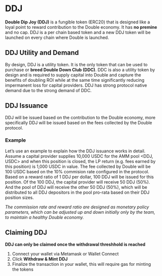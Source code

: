 # DDJ

**Double Dip Joy (DDJ)** is a fungible token (ERC20) that is designed like a loyal point to reward contribution to the Double economy. It has **no premine** and no cap. DDJ is a per chain based token and a new DDJ token will be launched on every chain where Double is launched.

## DDJ Utility and Demand

By design, DDJ is a utility token. It is the only token that can be used to purchase or **breed Double Down Club (DDC)**. DDC is also a utility token by design and is required to supply capital into Double and capture the benefits of doubling ROI while at the same time significantly reducing impermanent loss for capital providers. DDJ has strong protocol native demand due to the strong demand of DDC. 

## DDJ Issuance

DDJ will be issued based on the contribution to the Double economy, more specifically DDJ will be issued based on the fees collected by the Double protocol.

### Example
Let’s use an example to explain how the DDJ issuance works in detail. 
Assume a capital provider supplies 10,000 USDC for the AMM pool <DDJ, USDC> and when this position is closed, the LP return (e.g. fees earned by this position) is 1,000 USDC in value.
The fee collected by Double will be 100 USDC based on the 10% commision rate configured in the protocol. Based on a reward ratio of 1 DDJ per dollar, 100 DDJ will be issued for this position. 
Of the 100 DDJ, the capital provider will receive 50 DDJ (50%). And the pool of DDJ will receive the other 50 DDJ (50%), which will be distributed to all DDJ depositors in the pool pro-rata based on their DDJ position sizes. 

*The commission rate and reward ratio are designed as monetary policy parameters, which can be adjusted up and down initially only by the team, to maintain a healthy Double economy.*

## Claiming DDJ

**DDJ can only be claimed once the withdrawal threshhold is reached**
1. Connect your wallet via Metamask or Wallet Connect
2. Click **Withdraw & Mint DDJ**
3. Finalize the transaction in your wallet, this will require gas for minting the tokens
